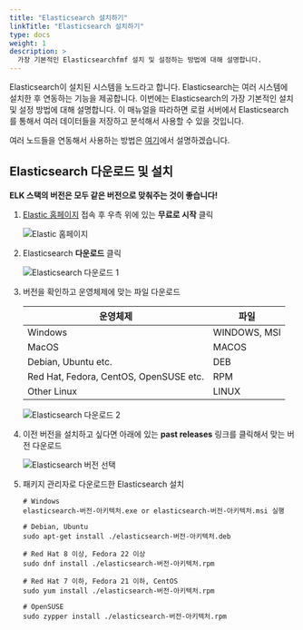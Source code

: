 ```yaml
---
title: "Elasticsearch 설치하기"
linkTitle: "Elasticsearch 설치하기"
type: docs
weight: 1
description: >
  가장 기본적인 Elasticsearchfmf 설치 및 설정하는 방법에 대해 설명합니다.
---
```


 Elasticsearch이 설치된 시스템을 노드라고 합니다. Elasticsearch는 여러 시스템에 설치한 후 연동하는 기능을 제공합니다.  이번에는 Elasticsearch의 가장 기본적인 설치 및 설정 방법에 대해 설명합니다. 이 매뉴얼을 따라하면 로컬 서버에서 Elasticsearch를 통해서 여러 데이터들을 저장하고 분석해서 사용할 수 있을 것입니다.

 여러 노드들을 연동해서 사용하는 방법은 [여기](#)에서 설명하겠습니다.

## Elasticsearch 다운로드 및 설치

**ELK 스택의 버전은 모두 같은 버전으로 맞춰주는 것이 좋습니다!**

1. [Elastic 홈페이지](https://elastic.co) 접속 후 우측 위에 있는 **무료로 시작** 클릭

   ![Elastic 홈페이지](/images/elastic-home.png)

2. Elasticsearch **다운로드** 클릭

   ![Elasticsearch 다운로드 1](/images/7.6/elasticsearch-download-1.png)

3. 버전을 확인하고 운영체제에 맞는 파일 다운로드

   <table>
       <thead>
           <tr>
               <th>운영체제</th>
               <th>파일</th>
           </tr>
       </thead>
       <tbody>
           <tr>
               <td>Windows</td>
               <td>WINDOWS, MSI</td>
           </tr>
           <tr>
               <td>MacOS</td>
               <td>MACOS</td>
           </tr>
           <tr>
               <td>Debian, Ubuntu etc.</td>
               <td>DEB</td>
           </tr>
           <tr>
               <td>Red Hat, Fedora, CentOS, OpenSUSE etc.</td>
               <td>RPM</td>
           </tr>
           <tr>
               <td>Other Linux</td>
               <td>LINUX</td>
           </tr>
       </tbody>
   </table>

   ![Elasticsearch 다운로드 2](/images/7.6/elasticsearch-download-2.png)

4. 이전 버전을 설치하고 싶다면 아래에 있는 **past releases** 링크를 클릭해서 맞는 버전 다운로드

   ![Elasticsearch 버전 선택](/images/7.6/elasticsearch-download-3.png)

5. 패키지 관리자로 다운로드한 Elasticsearch 설치

   ```shell
   # Windows
   elasticsearch-버전-아키텍처.exe or elasticsearch-버전-아키텍처.msi 실행
   
   # Debian, Ubuntu
   sudo apt-get install ./elasticsearch-버전-아키텍처.deb
   
   # Red Hat 8 이상, Fedora 22 이상
   sudo dnf install ./elasticsearch-버전-아키텍처.rpm
   
   # Red Hat 7 이하, Fedora 21 이하, CentOS
   sudo yum install ./elasticsearch-버전-아키텍처.rpm
   
   # OpenSUSE
   sudo zypper install ./elasticsearch-버전-아키텍처.rpm
   ```


